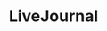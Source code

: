 ---
facebook: http://facebook.com/livejournal
logohandle: livejournal
sort: livejournal
title: LiveJournal
twitter: https://x.com/LiveJournal
website: https://www.livejournal.com/
---